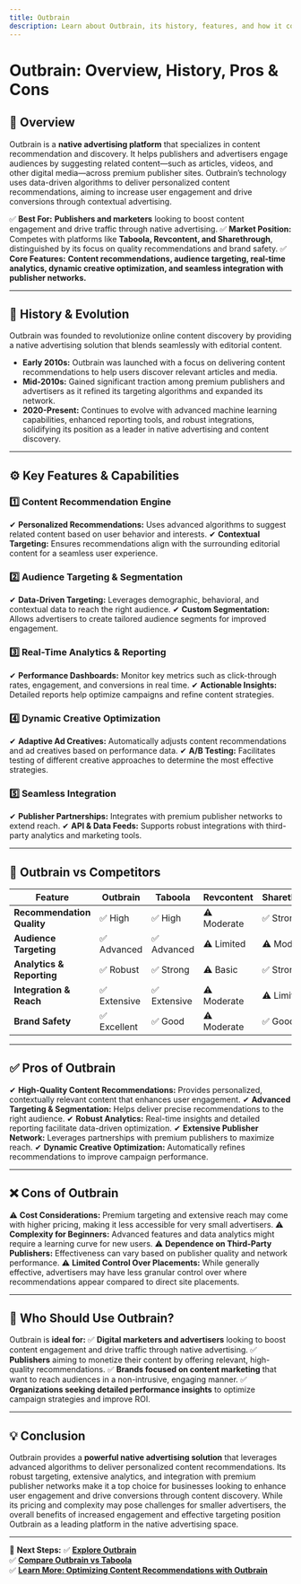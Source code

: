 ```yaml
---
title: Outbrain
description: Learn about Outbrain, its history, features, and how it compares to other native advertising platforms.
---
```


# **Outbrain: Overview, History, Pros & Cons**

## **📌 Overview**  
Outbrain is a **native advertising platform** that specializes in content recommendation and discovery. It helps publishers and advertisers engage audiences by suggesting related content—such as articles, videos, and other digital media—across premium publisher sites. Outbrain’s technology uses data-driven algorithms to deliver personalized content recommendations, aiming to increase user engagement and drive conversions through contextual advertising.

✅ **Best For:** **Publishers and marketers** looking to boost content engagement and drive traffic through native advertising.
✅ **Market Position:** Competes with platforms like **Taboola, Revcontent, and Sharethrough**, distinguished by its focus on quality recommendations and brand safety.
✅ **Core Features:** **Content recommendations, audience targeting, real-time analytics, dynamic creative optimization, and seamless integration with publisher networks.**

---

## **📜 History & Evolution**  
Outbrain was founded to revolutionize online content discovery by providing a native advertising solution that blends seamlessly with editorial content.

- **Early 2010s:** Outbrain was launched with a focus on delivering content recommendations to help users discover relevant articles and media.
- **Mid-2010s:** Gained significant traction among premium publishers and advertisers as it refined its targeting algorithms and expanded its network.
- **2020-Present:** Continues to evolve with advanced machine learning capabilities, enhanced reporting tools, and robust integrations, solidifying its position as a leader in native advertising and content discovery.

---

## **⚙️ Key Features & Capabilities**

### **1️⃣ Content Recommendation Engine**
✔ **Personalized Recommendations:** Uses advanced algorithms to suggest related content based on user behavior and interests.
✔ **Contextual Targeting:** Ensures recommendations align with the surrounding editorial content for a seamless user experience.

### **2️⃣ Audience Targeting & Segmentation**
✔ **Data-Driven Targeting:** Leverages demographic, behavioral, and contextual data to reach the right audience.
✔ **Custom Segmentation:** Allows advertisers to create tailored audience segments for improved engagement.

### **3️⃣ Real-Time Analytics & Reporting**
✔ **Performance Dashboards:** Monitor key metrics such as click-through rates, engagement, and conversions in real time.
✔ **Actionable Insights:** Detailed reports help optimize campaigns and refine content strategies.

### **4️⃣ Dynamic Creative Optimization**
✔ **Adaptive Ad Creatives:** Automatically adjusts content recommendations and ad creatives based on performance data.
✔ **A/B Testing:** Facilitates testing of different creative approaches to determine the most effective strategies.

### **5️⃣ Seamless Integration**
✔ **Publisher Partnerships:** Integrates with premium publisher networks to extend reach.
✔ **API & Data Feeds:** Supports robust integrations with third-party analytics and marketing tools.

---

## **🔄 Outbrain vs Competitors**

| Feature                       | Outbrain           | Taboola          | Revcontent        | Sharethrough      |
|-------------------------------|--------------------|------------------|-------------------|-------------------|
| **Recommendation Quality**    | ✅ High            | ✅ High          | ⚠ Moderate       | ✅ Strong         |
| **Audience Targeting**        | ✅ Advanced        | ✅ Advanced      | ⚠ Limited        | ⚠ Moderate       |
| **Analytics & Reporting**     | ✅ Robust          | ✅ Strong        | ⚠ Basic          | ✅ Strong         |
| **Integration & Reach**       | ✅ Extensive       | ✅ Extensive     | ⚠ Moderate       | ⚠ Limited        |
| **Brand Safety**              | ✅ Excellent       | ✅ Good          | ⚠ Moderate       | ✅ Good           |

---

## **✅ Pros of Outbrain**
✔ **High-Quality Content Recommendations:** Provides personalized, contextually relevant content that enhances user engagement.
✔ **Advanced Targeting & Segmentation:** Helps deliver precise recommendations to the right audience.
✔ **Robust Analytics:** Real-time insights and detailed reporting facilitate data-driven optimization.
✔ **Extensive Publisher Network:** Leverages partnerships with premium publishers to maximize reach.
✔ **Dynamic Creative Optimization:** Automatically refines recommendations to improve campaign performance.

---

## **❌ Cons of Outbrain**
⚠ **Cost Considerations:** Premium targeting and extensive reach may come with higher pricing, making it less accessible for very small advertisers.
⚠ **Complexity for Beginners:** Advanced features and data analytics might require a learning curve for new users.
⚠ **Dependence on Third-Party Publishers:** Effectiveness can vary based on publisher quality and network performance.
⚠ **Limited Control Over Placements:** While generally effective, advertisers may have less granular control over where recommendations appear compared to direct site placements.

---

## **🎯 Who Should Use Outbrain?**
Outbrain is **ideal for:**
✅ **Digital marketers and advertisers** looking to boost content engagement and drive traffic through native advertising.
✅ **Publishers** aiming to monetize their content by offering relevant, high-quality recommendations.
✅ **Brands focused on content marketing** that want to reach audiences in a non-intrusive, engaging manner.
✅ **Organizations seeking detailed performance insights** to optimize campaign strategies and improve ROI.

---

## **💡 Conclusion**
Outbrain provides a **powerful native advertising solution** that leverages advanced algorithms to deliver personalized content recommendations. Its robust targeting, extensive analytics, and integration with premium publisher networks make it a top choice for businesses looking to enhance user engagement and drive conversions through content discovery. While its pricing and complexity may pose challenges for smaller advertisers, the overall benefits of increased engagement and effective targeting position Outbrain as a leading platform in the native advertising space.

---

🚀 **Next Steps:**
✅ **[Explore Outbrain](https://www.outbrain.com/)**  
✅ **[Compare Outbrain vs Taboola](#)**  
✅ **[Learn More: Optimizing Content Recommendations with Outbrain](#)**
